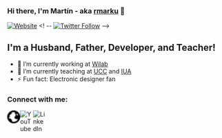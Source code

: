 ### Hi there, I'm Martín - aka [rmarku][website] 👋

[![Website](https://img.shields.io/website?label=marku.me&style=for-the-badge&url=https%3A%2F%2Fwww.marku.me)](https://www.marku.me)
<! --
[![Twitter Follow](https://img.shields.io/twitter/follow/RMMarku?color=1DA1F2&logo=twitter&style=for-the-badge)](https://twitter.com/intent/follow?original_referer=https%3A%2F%2Fgithub.com%2FRMMarku&screen_name=RMMarku)
-->

<!--
**rmarku/rmarku** is a ✨ _special_ ✨ repository because its `README.md` (this file) appears on your GitHub profile.

-->

## I'm a Husband, Father, Developer, and Teacher!

- 🔭 I’m currently working at [Wilab][Wilab] 
- 🌱 I’m currently teaching at [UCC][UCC] and [IUA][IUA]
- ⚡ Fun fact: Electronic designer fan


### Connect with me:

[<img align="left" alt="www.marku.me" width="30px" src="https://raw.githubusercontent.com/iconic/open-iconic/master/svg/globe.svg" />][website]
[<img align="left" alt="YouTube" width="30px" src="https://cdn.jsdelivr.net/npm/simple-icons@v3/icons/youtube.svg" />][youtube]
[<img align="left" alt="LinkedIn" width="30px" src="https://cdn.jsdelivr.net/npm/simple-icons@v3/icons/linkedin.svg" />][linkedin]


[website]: https://www.marku.me
[Wilab]: https://www.wilab.io
[UCC]: https://www.ucc.edu.ar
[IUA]: https://www.iua.edu.ar

[youtube]: https://www.youtube.com/c/Mart%C3%ADnMarcucci
[linkedin]: https://linkedin.com/in/martinmarcucci
